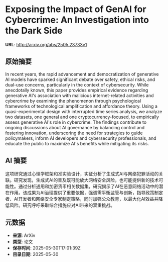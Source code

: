 # Exposing the Impact of GenAI for Cybercrime: An Investigation into the Dark Side

**URL**: http://arxiv.org/abs/2505.23733v1

## 原始摘要

In recent years, the rapid advancement and democratization of generative AI
models have sparked significant debate over safety, ethical risks, and dual-use
concerns, particularly in the context of cybersecurity. While anecdotally
known, this paper provides empirical evidence regarding generative AI's
association with malicious internet-related activities and cybercrime by
examining the phenomenon through psychological frameworks of technological
amplification and affordance theory. Using a quasi-experimental design with
interrupted time series analysis, we analyze two datasets, one general and one
cryptocurrency-focused, to empirically assess generative AI's role in
cybercrime. The findings contribute to ongoing discussions about AI governance
by balancing control and fostering innovation, underscoring the need for
strategies to guide policymakers, inform AI developers and cybersecurity
professionals, and educate the public to maximize AI's benefits while
mitigating its risks.


## AI 摘要

这项研究通过心理学框架和准实验设计，实证分析了生成式AI与网络犯罪活动的关联。研究发现，生成式AI的普及既可能放大网络安全风险，也可能提供新的技术可能性。通过分析通用和加密货币相关数据集，研究揭示了AI在恶意网络活动中的潜在作用。该成果为AI治理提供了重要依据，强调需平衡监管与创新，指导政策制定者、AI开发者和网络安全专家制定策略，同时加强公众教育，以最大化AI效益并降低风险。研究呼吁采取综合措施应对AI带来的双重挑战。

## 元数据

- **来源**: ArXiv
- **类型**: 论文
- **保存时间**: 2025-05-30T17:01:39Z
- **目录日期**: 2025-05-30

